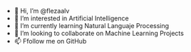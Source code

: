 - 👋 Hi, I’m @flezaalv
- 👀 I’m interested in Artificial Intelligence
- 🌱 I’m currently learning Natural Languaje Processing
- 💞️ I’m looking to collaborate on Machine Learning Projects
- 📫 Ffollow me on GitHub

<!---
flezaalv/flezaalv is a ✨ special ✨ repository because its `README.md` (this file) appears on your GitHub profile.
You can click the Preview link to take a look at your changes.
--->
